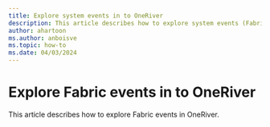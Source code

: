 ```yaml
---
title: Explore system events in to OneRiver
description: This article describes how to explore system events (Fabric and Azure Blob Storage) into Fabric OneRiver.
author: ahartoon
ms.author: anboisve
ms.topic: how-to
ms.date: 04/03/2024
---
```


# Explore Fabric events in to OneRiver
This article describes how to explore Fabric events in OneRiver.